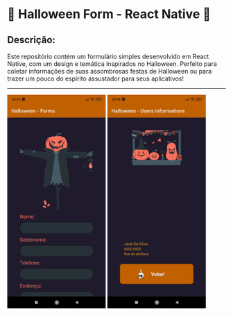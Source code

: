 # 🎃 Halloween Form - React Native 🎃

## Descrição:
Este repositório contém um formulário simples desenvolvido em React Native, com um design e temática inspirados no Halloween. 
Perfeito para coletar informações de suas assombrosas festas de Halloween ou para trazer um pouco do espírito assustador para seus aplicativos!

---

<div style="text-items: center;">
    <img src="./assets/tela1.jpg" alt="imagem tela 1" width="45%">
    <img src="./assets/tela2.jpg" alt="imagem tela 2" width="45%">
</div>
